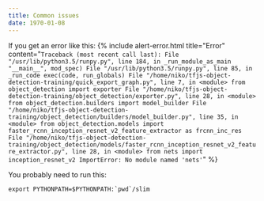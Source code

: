 ```yaml
---
title: Common issues
date: 1970-01-08
---
```

If you get an error like this:
{% include alert-error.html title="Error" content="```Traceback (most recent call last):
  File "/usr/lib/python3.5/runpy.py", line 184, in _run_module_as_main
    "__main__", mod_spec)
  File "/usr/lib/python3.5/runpy.py", line 85, in _run_code
    exec(code, run_globals)
  File "/home/niko/tfjs-object-detection-training/quick_export_graph.py", line 7, in <module>
    from object_detection import exporter
  File "/home/niko/tfjs-object-detection-training/object_detection/exporter.py", line 28, in <module>
    from object_detection.builders import model_builder
  File "/home/niko/tfjs-object-detection-training/object_detection/builders/model_builder.py", line 35, in <module>
    from object_detection.models import faster_rcnn_inception_resnet_v2_feature_extractor as frcnn_inc_res
  File "/home/niko/tfjs-object-detection-training/object_detection/models/faster_rcnn_inception_resnet_v2_feature_extractor.py", line 28, in <module>
    from nets import inception_resnet_v2
ImportError: No module named 'nets'```" %}

You probably need to run this:
```
export PYTHONPATH=$PYTHONPATH:`pwd`/slim
```